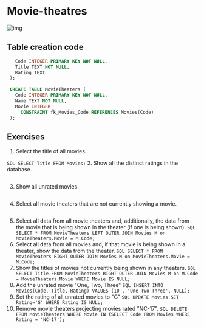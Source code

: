 # Movie-theatres
![img](https://upload.wikimedia.org/wikipedia/commons/f/ff/Sql_movie_theaters.png)

## Table creation code
```SQL CREATE TABLE Movies (
   Code INTEGER PRIMARY KEY NOT NULL,
   Title TEXT NOT NULL,
   Rating TEXT 
 );
  
 CREATE TABLE MovieTheaters (
   Code INTEGER PRIMARY KEY NOT NULL,
   Name TEXT NOT NULL,
   Movie INTEGER  
     CONSTRAINT fk_Movies_Code REFERENCES Movies(Code)
 );
```

 ## Exercises
 1. Select the title of all movies.
 
  ```SQL SELECT Title FROM Movies;```
 2. Show all the distinct ratings in the database.
 ```SQL SELECT DISTINCT Rating FROM Movies; 
 ```
 3. Show all unrated movies.
 ```SQL SELECT * FROM Movies WHERE Rating IS NULL;
 ```
 4. Select all movie theaters that are not currently showing a movie.
 ```SQL SELECT * FROM MovieTheaters WHERE Movie IS NULL; 
 ```
 5. Select all data from all movie theaters and, additionally, the data from the movie that is being shown in the theater (if one is being shown).
 ```SQL SELECT * FROM MovieTheaters LEFT OUTER JOIN Movies M on MovieTheaters.Movie = M.Code;```
 6. Select all data from all movies and, if that movie is being shown in a theater, show the data from the theater.
 ```SQL SELECT * FROM MovieTheaters RIGHT OUTER JOIN Movies M on MovieTheaters.Movie = M.Code;```
 7. Show the titles of movies not currently being shown in any theaters.
 ```SQL SELECT Title FROM MovieTheaters RIGHT OUTER JOIN Movies M on M.Code = MovieTheaters.Movie WHERE Movie IS NULL;```
 8. Add the unrated movie "One, Two, Three"
 ```SQL INSERT INTO Movies(Code, Title, Rating) VALUES (10 , 'One Two Three', NULL);```
 9. Set the rating of all unrated movies to "G"
 ```SQL UPDATE Movies SET Rating='G' WHERE Rating IS NULL;```
 10. Remove movie theaters projecting movies rated "NC-17".
 ```SQL DELETE FROM MovieTheaters WHERE Movie IN (SELECT Code FROM Movies WHERE Rating = 'NC-17');```
